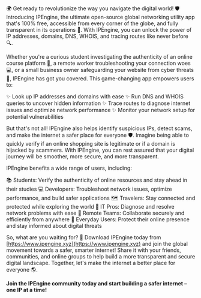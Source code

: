 🌍 Get ready to revolutionize the way you navigate the digital world! 🛡️ Introducing IPEngine, the ultimate open-source global networking utility app that's 100% free, accessible from every corner of the globe, and fully transparent in its operations 📡. With IPEngine, you can unlock the power of IP addresses, domains, DNS, WHOIS, and tracing routes like never before 🔍.

Whether you're a curious student investigating the authenticity of an online course platform 🤔, a remote worker troubleshooting your connection woes 💻, or a small business owner safeguarding your website from cyber threats 🚀, IPEngine has got you covered. This game-changing app empowers users to:

✨ Look up IP addresses and domains with ease
✨ Run DNS and WHOIS queries to uncover hidden information
✨ Trace routes to diagnose internet issues and optimize network performance
✨ Monitor your network setup for potential vulnerabilities

But that's not all! IPEngine also helps identify suspicious IPs, detect scams, and make the internet a safer place for everyone 🛡️. Imagine being able to quickly verify if an online shopping site is legitimate or if a domain is hijacked by scammers. With IPEngine, you can rest assured that your digital journey will be smoother, more secure, and more transparent.

IPEngine benefits a wide range of users, including:

📚 Students: Verify the authenticity of online resources and stay ahead in their studies
💻 Developers: Troubleshoot network issues, optimize performance, and build safer applications
🗺️ Travelers: Stay connected and protected while exploring the world
💼 IT Pros: Diagnose and resolve network problems with ease
🏢 Remote Teams: Collaborate securely and efficiently from anywhere
👥 Everyday Users: Protect their online presence and stay informed about digital threats

So, what are you waiting for? 🚀 Download IPEngine today from [https://www.ipengine.xyz](https://www.ipengine.xyz) and join the global movement towards a safer, smarter internet! Share it with your friends, communities, and online groups to help build a more transparent and secure digital landscape. Together, let's make the internet a better place for everyone 🌎.

**Join the IPEngine community today and start building a safer internet – one IP at a time!**